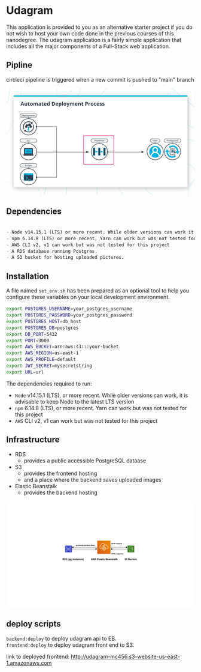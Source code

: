 # Udagram

This application is provided to you as an alternative starter project if you do not wish to host your own code done in the previous courses of this nanodegree. The udagram application is a fairly simple application that includes all the major components of a Full-Stack web application.

## Pipline

circleci pipeline is triggered when a new commit is pushed to "main" branch

![Pipeline diagram](documentation/diagrams/diagrams-1.jpg)

## Dependencies

```md

- Node v14.15.1 (LTS) or more recent. While older versions can work it is advisable to keep node to latest LTS version
- npm 6.14.8 (LTS) or more recent, Yarn can work but was not tested for this project
- AWS CLI v2, v1 can work but was not tested for this project
- A RDS database running Postgres.
- A S3 bucket for hosting uploaded pictures.

```

## Installation

A file named `set_env.sh` has been prepared as an optional tool to help you configure these variables on your local development environment.

```sh
export POSTGRES_USERNAME=your_postgres_username
export POSTGRES_PASSWORD=your_postgres_password
export POSTGRES_HOST=db_host
export POSTGRES_DB=postgres
export DB_PORT=5432
export PORT=3000
export AWS_BUCKET=arn:aws:s3:::your-bucket
export AWS_REGION=us-east-1
export AWS_PROFILE=default
export JWT_SECRET=mysecretstring
export URL=url

```

The dependencies required to run:

- `Node` v14.15.1 (LTS), or more recent. While older versions can work, it is advisable to keep Node to the latest LTS version
- `npm` 6.14.8 (LTS), or more recent. Yarn can work but was not tested for this project
- `AWS` CLI v2, v1 can work but was not tested for this project

## Infrastructure

- RDS
  - provides a public accessible PostgreSQL dataase
- S3
  - provides the frontend hosting
  - and a place where the backend saves uploaded images
- Elastic Beanstalk
  - provides the backend hosting

![Pipeline diagram](documentation/diagrams/diagrams-2.png)

## deploy scripts

`backend:deploy` to deploy udagram api to EB.</br>
`frontend:deploy` to deploy udagram front end to S3.

link to deployed frontend: <http://udagram-mc456.s3-website-us-east-1.amazonaws.com>

